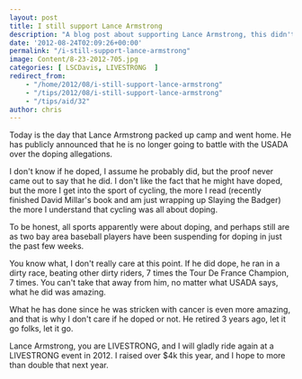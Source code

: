 ```yaml
---
layout: post
title: I still support Lance Armstrong
description: "A blog post about supporting Lance Armstrong, this didn't age well"
date: '2012-08-24T02:09:26+00:00'
permalink: "/i-still-support-lance-armstrong"
image: Content/8-23-2012-705.jpg
categories: [ LSCDavis, LIVESTRONG  ]
redirect_from: 
    - "/home/2012/08/i-still-support-lance-armstrong"
    - "/tips/2012/08/i-still-support-lance-armstrong"
    - "/tips/aid/32"
author: chris
---
```

Today is the day that Lance Armstrong packed up camp and went home. He has publicly announced that he is no longer going to battle with the USADA over the doping allegations.

I don't know if he doped, I assume he probably did, but the proof never came out to say that he did. I don't like the fact that he might have doped, but the more I get into the sport of cycling, the more I read (recently finished David Millar's book and am just wrapping up Slaying the Badger) the more I understand that cycling was all about doping.

To be honest, all sports apparently were about doping, and perhaps still are as two bay area baseball players have been suspending for doping in just the past few weeks.

You know what, I don't really care at this point. If he did dope, he ran in a dirty race, beating other dirty riders, 7 times the Tour De France Champion, 7 times. You can't take that away from him, no matter what USADA says, what he did was amazing.

What he has done since he was stricken with cancer is even more amazing, and that is why I don't care if he doped or not. He retired 3 years ago, let it go folks, let it go.

Lance Armstrong, you are LIVESTRONG, and I will gladly ride again at a LIVESTRONG event in 2012. I raised over $4k this year, and I hope to more than double that next year.
